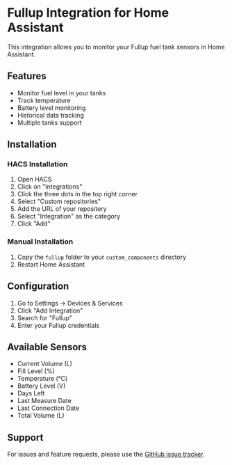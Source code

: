 # Fullup Integration for Home Assistant

This integration allows you to monitor your Fullup fuel tank sensors in Home Assistant.

## Features

- Monitor fuel level in your tanks
- Track temperature
- Battery level monitoring
- Historical data tracking
- Multiple tanks support

## Installation

### HACS Installation

1. Open HACS
2. Click on "Integrations"
3. Click the three dots in the top right corner
4. Select "Custom repositories"
5. Add the URL of your repository
6. Select "Integration" as the category
7. Click "Add"

### Manual Installation

1. Copy the `fullup` folder to your `custom_components` directory
2. Restart Home Assistant

## Configuration

1. Go to Settings -> Devices & Services
2. Click "Add Integration"
3. Search for "Fullup"
4. Enter your Fullup credentials

## Available Sensors

- Current Volume (L)
- Fill Level (%)
- Temperature (°C)
- Battery Level (V)
- Days Left
- Last Measure Date
- Last Connection Date
- Total Volume (L)

## Support

For issues and feature requests, please use the [GitHub issue tracker](https://github.com/zedissime/fullup/issues).
